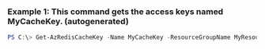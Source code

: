 ### Example 1: This command gets the access keys named MyCacheKey. (autogenerated)
```powershell
PS C:\> Get-AzRedisCacheKey -Name MyCacheKey -ResourceGroupName MyResourceGroup
```

